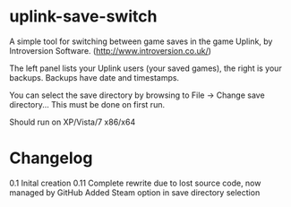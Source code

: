 uplink-save-switch
==================
A simple tool for switching between game saves in the game Uplink, by Introversion Software. (http://www.introversion.co.uk/)

The left panel lists your Uplink users (your saved games), the right is your backups. Backups have date and timestamps. 

You can select the save directory by browsing to File -> Change save directory...
This must be done on first run.

Should run on XP/Vista/7 x86/x64

Changelog
=========
0.1
Inital creation
0.11
Complete rewrite due to lost source code, now managed by GitHub
Added Steam option in save directory selection